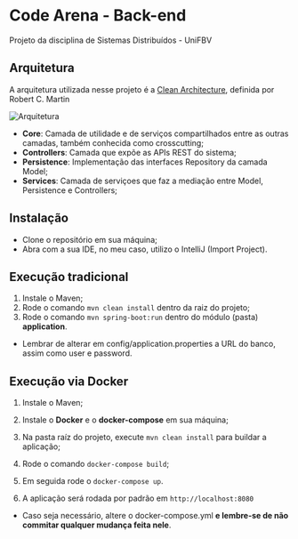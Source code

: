# Code Arena - Back-end
Projeto da disciplina de Sistemas Distribuídos - UniFBV

## Arquitetura
A arquitetura utilizada nesse projeto é a [Clean Architecture](https://blog.cleancoder.com/uncle-bob/2012/08/13/the-clean-architecture.html), definida por Robert C. Martin

![Arquitetura](https://i.imgur.com/fVDVgnN.png)

- **Core**: Camada de utilidade e de serviços compartilhados entre as outras camadas, também conhecida como crosscutting;
- **Controllers**: Camada que expõe as APIs REST do sistema;
- **Persistence**: Implementação das interfaces Repository da camada Model;
- **Services**: Camada de serviçoes que faz a mediação entre Model, Persistence e Controllers;


## Instalação

- Clone o repositório em sua máquina;
- Abra com a sua IDE, no meu caso, utilizo o IntelliJ (Import Project).


## Execução tradicional

1. Instale o Maven;
2. Rode o comando `mvn clean install` dentro da raiz do projeto;
2. Rode o comando `mvn spring-boot:run` dentro do módulo (pasta) **application**.

* Lembrar de alterar em config/application.properties a URL do banco, assim como user e password.

## Execução via Docker

1. Instale o Maven;
2. Instale o **Docker** e o **docker-compose** em sua máquina;
3. Na pasta raíz do projeto, execute `mvn clean install` para buildar a aplicação;
4. Rode o comando `docker-compose build`;
5. Em seguida rode o `docker-compose up`.

6. A aplicação será rodada por padrão em `http://localhost:8080`

* Caso seja necessário, altere o docker-compose.yml **e lembre-se de não commitar qualquer mudança feita nele**.
